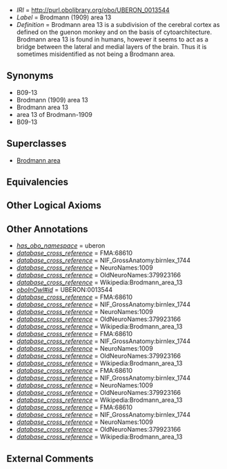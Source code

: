  * *IRI* = http://purl.obolibrary.org/obo/UBERON_0013544
 * *Label* = Brodmann (1909) area 13
 * *Definition* = Brodmann area 13 is a subdivision of the cerebral cortex as defined on the guenon monkey and on the basis of cytoarchitecture. Brodmann area 13 is found in humans, however it seems to act as a bridge between the lateral and medial layers of the brain. Thus it is sometimes misidentified as not being a Brodmann area.

## Synonyms

 * B09-13
 * Brodmann (1909) area 13
 * Brodmann area 13
 * area 13 of Brodmann-1909
 * B09-13

## Superclasses

 * [Brodmann area](../../UBERON/29/UBERON_0013529.md)

## Equivalencies


## Other Logical Axioms


## Other Annotations

 * *[has_obo_namespace](../../ce/oboInOwl#hasOBONamespace.md)* = uberon
 * *[database_cross_reference](../../ef/oboInOwl#hasDbXref.md)* = FMA:68610
 * *[database_cross_reference](../../ef/oboInOwl#hasDbXref.md)* = NIF_GrossAnatomy:birnlex_1744
 * *[database_cross_reference](../../ef/oboInOwl#hasDbXref.md)* = NeuroNames:1009
 * *[database_cross_reference](../../ef/oboInOwl#hasDbXref.md)* = OldNeuroNames:379923166
 * *[database_cross_reference](../../ef/oboInOwl#hasDbXref.md)* = Wikipedia:Brodmann_area_13
 * *[oboInOwl#id](../../id/oboInOwl#id.md)* = UBERON:0013544
 * *[database_cross_reference](../../ef/oboInOwl#hasDbXref.md)* = FMA:68610
 * *[database_cross_reference](../../ef/oboInOwl#hasDbXref.md)* = NIF_GrossAnatomy:birnlex_1744
 * *[database_cross_reference](../../ef/oboInOwl#hasDbXref.md)* = NeuroNames:1009
 * *[database_cross_reference](../../ef/oboInOwl#hasDbXref.md)* = OldNeuroNames:379923166
 * *[database_cross_reference](../../ef/oboInOwl#hasDbXref.md)* = Wikipedia:Brodmann_area_13
 * *[database_cross_reference](../../ef/oboInOwl#hasDbXref.md)* = FMA:68610
 * *[database_cross_reference](../../ef/oboInOwl#hasDbXref.md)* = NIF_GrossAnatomy:birnlex_1744
 * *[database_cross_reference](../../ef/oboInOwl#hasDbXref.md)* = NeuroNames:1009
 * *[database_cross_reference](../../ef/oboInOwl#hasDbXref.md)* = OldNeuroNames:379923166
 * *[database_cross_reference](../../ef/oboInOwl#hasDbXref.md)* = Wikipedia:Brodmann_area_13
 * *[database_cross_reference](../../ef/oboInOwl#hasDbXref.md)* = FMA:68610
 * *[database_cross_reference](../../ef/oboInOwl#hasDbXref.md)* = NIF_GrossAnatomy:birnlex_1744
 * *[database_cross_reference](../../ef/oboInOwl#hasDbXref.md)* = NeuroNames:1009
 * *[database_cross_reference](../../ef/oboInOwl#hasDbXref.md)* = OldNeuroNames:379923166
 * *[database_cross_reference](../../ef/oboInOwl#hasDbXref.md)* = Wikipedia:Brodmann_area_13
 * *[database_cross_reference](../../ef/oboInOwl#hasDbXref.md)* = FMA:68610
 * *[database_cross_reference](../../ef/oboInOwl#hasDbXref.md)* = NIF_GrossAnatomy:birnlex_1744
 * *[database_cross_reference](../../ef/oboInOwl#hasDbXref.md)* = NeuroNames:1009
 * *[database_cross_reference](../../ef/oboInOwl#hasDbXref.md)* = OldNeuroNames:379923166
 * *[database_cross_reference](../../ef/oboInOwl#hasDbXref.md)* = Wikipedia:Brodmann_area_13

## External Comments

